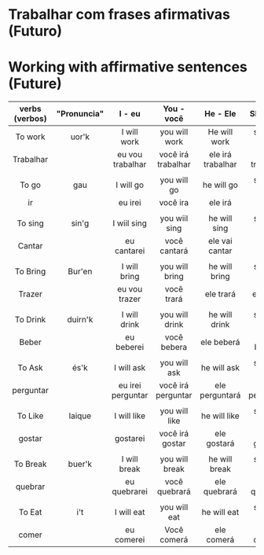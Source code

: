 # Trabalhar com frases afirmativas (Futuro)

#  Working with affirmative sentences (Future)



| verbs (verbos) | "Pronuncia" |    I - eu    |   You - você   |   He - Ele    |   She - Ela   |   It - Coisa   |    We - Nós     |   They - Eles    |
| :------------: | :---------: | :----------: | :------------: | :-----------: | :-----------: | :------------: | :-------------: | :--------------: |
|    To work     |   uor'k  | I will work | you will work | He will work | she will work | it will work | we will work | they will work |
|   Trabalhar    |             | eu vou trabalhar | você irá trabalhar | ele irá trabalhar | ela irá trabalhar | isso trabalhará | vamos trabalhar | eles trabalharão |
|                |             |  |  | |  | | |  |
|     To go      |   gau   | I will go | you will go | he will go | she will go | it will go | we will go | they will go |
|       ir       |             | eu irei | você ira | ele irá | ela irá | isso irá | nós iremos | eles irão |
|                |             |  |  | |  | | |  |
| To sing |    sin'g    | I wiil sing | you wiil sing | he will sing | she will sing | it will sing | we will sing | they will sing |
|     Cantar     |             | eu cantarei | você cantará | ele vai cantar | ela vái cantar | isso vai cantar | nós cantaremos | eles cantarão |
|                |             |  |  | |  | | |  |
|    To Bring    |   Bur'en   | I will bring | you will bring | he will bring | she will bring | it will bring | we will bring | they will bring |
|     Trazer     |             | eu vou trazer | você trará | ele trará | ela trará | isso trará | nós trazeremos | eles trazerão |
|                |             |  |  | |  | | |  |
|    To Drink    |   duirn'k   | I will drink | you will drink | he will drink | she will drink | it will drink | we will drink | they will drink |
|     Beber      |             | eu beberei | você bebera | ele beberá | ela beberá | isso beberá | nós beberemos | eles beberão |
|                |             |  |  | |  | | |  |
|     To Ask     |   és'k   | I will ask | you will ask | he will ask | she will ask | it will ask | we will ask | they will ask |
|   perguntar    |             | eu irei perguntar | você irá perguntar | ele perguntará | ela peguntará | isso erguntará | nós perguntaremos | eles perguntarão |
|                |             |  |  | |  | | |  |
|    To Like     |  laique   | I will like | you will like | he will like | she will like | it will like | we will like | they will like |
|     gostar     |             | gostarei | você irá gostar | ele gostará | ela gostará | isso gostará | nós gostaremos | eles gostarão |
|                |             |  |  | |  | | |  |
|    To Break    |   buer'k    | I will break | you will break | he will break | she will break | it will break | we will break | they will break |
|    quebrar     |             | eu quebrarei | você quebrará | ele quebrará | ela quebrará | isso quebrará | nós quebraremos | eles quebrarão |
|                |             |  |  | |  | | |  |
|     To Eat     |    i't    | I will eat | you will eat | he will eat | she will eat | it will eat | we will eat | they will eat |
|     comer      |             | eu comerei | Você comerá | ele comerá | ela comerá | isso comerá | nós comeremos | eles comerão |